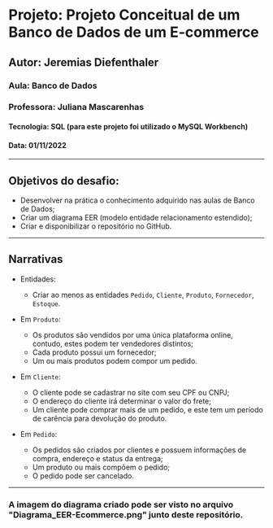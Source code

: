 # Projeto: Projeto Conceitual de um Banco de Dados de um E-commerce

## Autor: Jeremias Diefenthaler

### Aula: Banco de Dados
### Professora: Juliana Mascarenhas
#### Tecnologia: SQL (para este projeto foi utilizado o MySQL Workbench)
#### Data: 01/11/2022
-----------------------------------------
## Objetivos do desafio:
- Desenvolver na prática o conhecimento adquirido nas aulas de Banco de Dados;
- Criar um diagrama EER (modelo entidade relacionamento estendido);
- Criar e disponibilizar o repositório no GitHub.
-----------------------------------------
## Narrativas

 - Entidades:
   - Criar ao menos as entidades ```Pedido```, ```Cliente```, ```Produto```, ```Fornecedor```, ```Estoque```.

 - Em ```Produto```:
   - Os produtos são vendidos por uma única plataforma online, contudo, estes podem ter vendedores distintos;
   - Cada produto possui um fornecedor;
   - Um ou mais produtos podem compor um pedido.

 - Em ```Cliente```:
   - O cliente pode se cadastrar no site com seu CPF ou CNPJ;
   - O endereço do cliente irá determinar o valor do frete;
   - Um cliente pode comprar mais de um pedido, e este tem um período de carência para devolução do produto.

 - Em ```Pedido```:
   - Os pedidos são criados por clientes e possuem informações de compra, endereço e status da entrega;
   - Um produto ou mais compõem o pedido;
   - O pedido pode ser cancelado.

---------------------------------------------

### A imagem do diagrama criado pode ser visto no arquivo "Diagrama_EER-Ecommerce.png" junto deste repositório.
